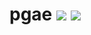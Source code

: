 # pgae <a href="https://www.npmjs.com/package/pgae"><img src="https://img.shields.io/npm/v/pgae.svg"></a> [![](https://img.shields.io/badge/source--000000.svg?logo=github&style=social)](https://github.com/omrilotan/mono/tree/master/packages/pgae)
